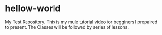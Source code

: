 # hellow-world
My Test Repository.
This is my mule tutorial video for begginers I prepaired to present.
The Classes will be followed by series of lessons.
